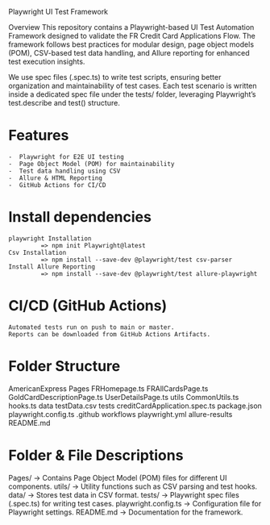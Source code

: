 Playwright UI Test Framework

Overview
   This repository contains a Playwright-based UI Test Automation Framework designed to validate the FR Credit Card Applications Flow. The framework follows best practices for modular design, page object models (POM), CSV-based test data handling, and Allure reporting for enhanced test execution insights.

   We use spec files (.spec.ts) to write test scripts, ensuring better organization and maintainability of test cases. Each test scenario is written inside a dedicated spec file under the tests/ folder, leveraging Playwright’s test.describe and test() structure.

 Features
 ========
    -  Playwright for E2E UI testing
    -  Page Object Model (POM) for maintainability
    -  Test data handling using CSV
    -  Allure & HTML Reporting
    -  GitHub Actions for CI/CD

Install dependencies
====================
    playwright Installation 
             => npm init Playwright@latest
    Csv Installation 
             => npm install --save-dev @playwright/test csv-parser
    Install Allure Reporting 
             => npm install --save-dev @playwright/test allure-playwright

CI/CD (GitHub Actions)
=====================
    Automated tests run on push to main or master.
    Reports can be downloaded from GitHub Actions Artifacts.

Folder Structure
================
AmericanExpress
   Pages
       FRHomepage.ts
       FRAllCardsPage.ts
       GoldCardDescriptionPage.ts
       UserDetailsPage.ts
   utils
      CommonUtils.ts
      hooks.ts
   data
      testData.csv
   tests
     creditCardApplication.spec.ts
   package.json
   playwright.config.ts
   .github
       workflows
	        playwright.yml
   allure-results
   README.md

Folder & File Descriptions
==========================
Pages/               →  Contains Page Object Model (POM) files for different UI components.
utils/               →  Utility functions such as CSV parsing and test hooks.
data/                →  Stores test data in CSV format.
tests/               →  Playwright spec files (.spec.ts) for writing test cases.
playwright.config.ts →  Configuration file for Playwright settings.
README.md            →  Documentation for the framework.





